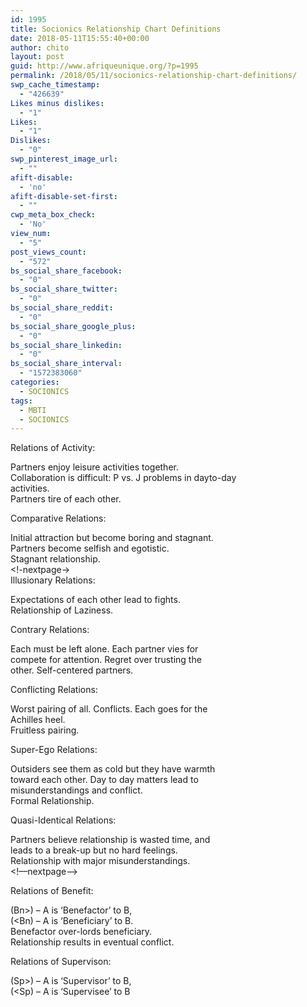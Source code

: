 ```yaml
---
id: 1995
title: Socionics Relationship Chart Definitions
date: 2018-05-11T15:55:40+00:00
author: chito
layout: post
guid: http://www.afriqueunique.org/?p=1995
permalink: /2018/05/11/socionics-relationship-chart-definitions/
swp_cache_timestamp:
  - "426639"
Likes minus dislikes:
  - "1"
Likes:
  - "1"
Dislikes:
  - "0"
swp_pinterest_image_url:
  - ""
afift-disable:
  - 'no'
afift-disable-set-first:
  - ""
cwp_meta_box_check:
  - 'No'
view_num:
  - "5"
post_views_count:
  - "572"
bs_social_share_facebook:
  - "0"
bs_social_share_twitter:
  - "0"
bs_social_share_reddit:
  - "0"
bs_social_share_google_plus:
  - "0"
bs_social_share_linkedin:
  - "0"
bs_social_share_interval:
  - "1572383060"
categories:
  - SOCIONICS
tags:
  - MBTI
  - SOCIONICS
---
```

Relations of Activity:

Partners enjoy leisure activities together.  
Collaboration is difficult: P vs. J problems in dayto-day  
activities.  
Partners tire of each other.  
<!--nextpage-->

  
Comparative Relations:

Initial attraction but become boring and stagnant.  
Partners become selfish and egotistic.  
Stagnant relationship.  
<!-nextpage->  
Illusionary Relations:

Expectations of each other lead to fights.  
Relationship of Laziness.

<!--nextpart-->

Contrary Relations:

Each must be left alone. Each partner vies for  
compete for attention. Regret over trusting the  
other. Self-centered partners.

Conflicting Relations:

Worst pairing of all. Conflicts. Each goes for the  
Achilles heel.  
Fruitless pairing.

Super-Ego Relations:

Outsiders see them as cold but they have warmth  
toward each other. Day to day matters lead to  
misunderstandings and conflict.  
Formal Relationship.

<!--nextpage-->

Quasi-Identical Relations:

Partners believe relationship is wasted time, and  
leads to a break-up but no hard feelings.  
Relationship with major misunderstandings.  
<!––nextpage––>&nbsp;

Relations of Benefit:

(Bn>) &#8211; A is &#8216;Benefactor&#8217; to B,  
(<Bn) &#8211; A is &#8216;Beneficiary&#8217; to B.  
Benefactor over-lords beneficiary.  
Relationship results in eventual conflict.

Relations of Supervison:

(Sp>) &#8211; A is &#8216;Supervisor&#8217; to B,  
(<Sp) &#8211; A is &#8216;Supervisee&#8217; to B